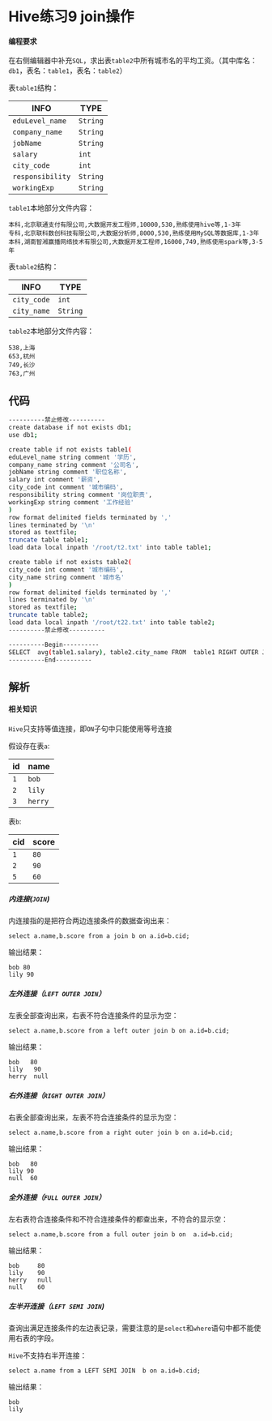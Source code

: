 # Hive练习9 join操作

#### 编程要求

在右侧编辑器中补充`SQL`，求出表`table2`中所有城市名的平均工资。（其中库名：`db1`，表名：`table1`，表名：`table2`）

表`table1`结构：

| INFO             | TYPE     |
| ---------------- | -------- |
| `eduLevel_name`  | `String` |
| `company_name`   | `String` |
| `jobName`        | `String` |
| `salary`         | `int`    |
| `city_code`      | `int`    |
| `responsibility` | `String` |
| `workingExp`     | `String` |

`table1`本地部分文件内容：

```
本科,北京联通支付有限公司,大数据开发工程师,10000,530,熟练使用hive等,1-3年
专科,北京联科数创科技有限公司,大数据分析师,8000,530,熟练使用MySQL等数据库,1-3年
本科,湖南智湘赢播网络技术有限公司,大数据开发工程师,16000,749,熟练使用spark等,3-5年
```

表`table2`结构：

| INFO        | TYPE     |
| ----------- | -------- |
| `city_code` | `int`    |
| `city_name` | `String` |

`table2`本地部分文件内容：

```
538,上海
653,杭州
749,长沙
763,广州
```



## 代码

```sh
----------禁止修改----------
create database if not exists db1;
use db1;

create table if not exists table1(
eduLevel_name string comment '学历',
company_name string comment '公司名',
jobName string comment '职位名称',
salary int comment '薪资',
city_code int comment '城市编码',
responsibility string comment '岗位职责',
workingExp string comment '工作经验'
)
row format delimited fields terminated by ','
lines terminated by '\n'
stored as textfile;
truncate table table1;
load data local inpath '/root/t2.txt' into table table1;

create table if not exists table2(
city_code int comment '城市编码',
city_name string comment '城市名'
)
row format delimited fields terminated by ','
lines terminated by '\n'
stored as textfile;
truncate table table2;
load data local inpath '/root/t22.txt' into table table2;
----------禁止修改----------

----------Begin----------
SELECT  avg(table1.salary), table2.city_name FROM  table1 RIGHT OUTER JOIN table2 ON table1.city_code = table2.city_code GROUP BY city_name;
----------End----------

```



## 解析

#### 相关知识

`Hive`只支持等值连接，即`ON`子句中只能使用等号连接

假设存在表`a`:

| id   | name    |
| ---- | ------- |
| `1`  | `bob`   |
| `2`  | `lily`  |
| `3`  | `herry` |

表`b`:

| cid  | score |
| ---- | ----- |
| `1`  | `80`  |
| `2`  | `90`  |
| `5`  | `60`  |

##### 内连接(`JOIN`)

内连接指的是把符合两边连接条件的数据查询出来：

```
select a.name,b.score from a join b on a.id=b.cid;
```

输出结果：

```
bob 80
lily 90
```

##### 左外连接（`LEFT OUTER JOIN`）

左表全部查询出来，右表不符合连接条件的显示为空：

```
select a.name,b.score from a left outer join b on a.id=b.cid;
```

输出结果：

```
bob   80
lily   90
herry  null
```

##### 右外连接（`RIGHT OUTER JOIN`）

右表全部查询出来，左表不符合连接条件的显示为空：

```
select a.name,b.score from a right outer join b on a.id=b.cid;
```

输出结果：

```
bob   80
lily 90
null  60
```

##### 全外连接（`FULL OUTER JOIN`）

左右表符合连接条件和不符合连接条件的都查出来，不符合的显示空：

```
select a.name,b.score from a full outer join b on  a.id=b.cid;
```

输出结果：

```
bob     80
lily    90
herry   null
null    60
```

##### 左半开连接（`LEFT SEMI JOIN`)

查询出满足连接条件的左边表记录，需要注意的是`select`和`where`语句中都不能使用右表的字段。

`Hive`不支持右半开连接：

```
select a.name from a LEFT SEMI JOIN  b on a.id=b.cid;
```

输出结果：

```
bob
lily
```
